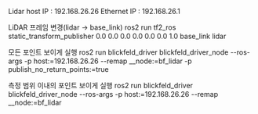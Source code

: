 Lidar host IP : 192.168.26.26
Ethernet IP : 192.168.26.1


LiDAR 프레임 변경(lidar -> base_link)
ros2 run tf2_ros static_transform_publisher 0.0 0.0 0.0 0.0 0.0 0.0 1.0 base_link lidar


모든 포인트 보이게 실행
ros2 run blickfeld_driver blickfeld_driver_node --ros-args -p host:=192.168.26.26 --remap __node:=bf_lidar -p publish_no_return_points:=true

측정 범위 이내의 포인트 보이게 실행
ros2 run blickfeld_driver blickfeld_driver_node --ros-args -p host:=192.168.26.26 --remap __node:=bf_lidar